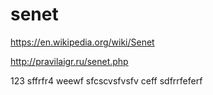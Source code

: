 # senet

https://en.wikipedia.org/wiki/Senet

http://pravilaigr.ru/senet.php

123
sffrfr4
weewf
sfcscvsfvsfv
ceff
sdfrrfeferf